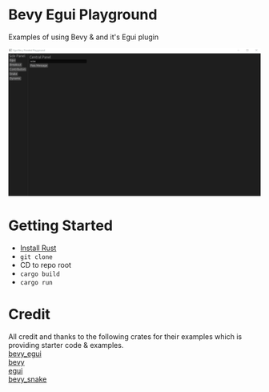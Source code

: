 # Bevy Egui Playground
Examples of using Bevy & and it's Egui plugin

![](https://github.com/bayswaterpc/bevy_egui_paneled_playground/blob/main/assets/gifs/PaneledPlayground.gif)

# Getting Started
- [Install Rust](https://www.rust-lang.org/tools/install)
- `git clone`
- CD to repo root
- `cargo build`
- `cargo run`


# Credit
All credit and thanks to the following crates for their examples which is providing starter code & examples.\
[bevy_egui](https://github.com/mvlabat/bevy_egui)\
[bevy](https://github.com/bevyengine/bevy)\
[egui](https://github.com/emilk/egui)\
[bevy_snake](https://github.com/marcusbuffett/bevy_snake)